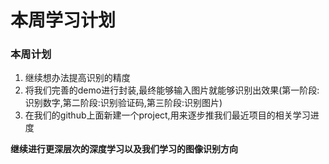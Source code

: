 # 本周学习计划

### 本周计划

1. 继续想办法提高识别的精度
2. 将我们完善的demo进行封装,最终能够输入图片就能够识别出效果(第一阶段:识别数字,第二阶段:识别验证码,第三阶段:识别图片)
3. 在我们的github上面新建一个project,用来逐步推我们最近项目的相关学习进度

**继续进行更深层次的深度学习以及我们学习的图像识别方向**